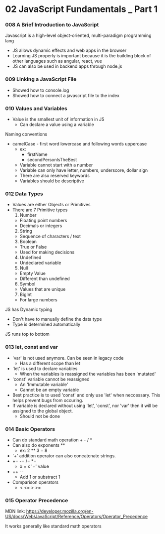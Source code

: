 # 02 JavaScript Fundamentals \_ Part 1

### 008 A Brief Introduction to JavaScript

Javascript is a high-level object-oriented, multi-paradigm programming lang

- JS allows dynamic effects and web apps in the browser
- Learning JS properly is important because it is the building block of other languages such as angular, react, vue
- JS can also be used in backend apps through node.js

### 009 Linking a JavaScript File

- Showed how to console.log
- Showed how to connect a javascript file to the index

### 010 Values and Variables

- Value is the smallest unit of information in JS
  - Can declare a value using a variable

Naming conventions

- camelCase - first word lowercase and following words uppercase
  - ex:
    - firstName
    - secondPersonIsTheBest
  - Variable cannot start with a number
  - Variable can only have letter, numbers, underscore, dollar sign
  - There are also reserved keywords
  - Variables should be descriptive

### 012 Data Types

- Values are either Objects or Primitives
- There are 7 Primitive types
  1. Number
  - Floating point numbers
  - Decimals or integers
  2. String
  - Sequence of characters / text
  3. Boolean
  - True or False
  - Used for making decisions
  4. Undefined
  - Undeclared variable
  5. Null
  - Empty Value
  - Different than undefined
  6. Symbol
  - Values that are unique
  7. BigInt
  - For large numbers

JS has Dynamic typing

- Don't have to manually define the data type
- Type is determined automatically

JS runs top to bottom

### 013 let, const and var

- 'var' is not used anymore. Can be seen in legacy code
  - Has a different scope than let
- 'let' is used to declare variables
  - When the variables is reassigned the variables has been 'mutated'
- 'const' variable cannot be reassigned
  - An 'Immutable variable'
  - Cannot be an empty variable
- Best practice is to used 'const' and only use 'let' when neccessary. This helps prevent bugs from occuring.
- If variable is declared without using 'let', 'const', nor 'var' then it will be assigned to the global object.
  - Should not be done

### 014 Basic Operators

- Can do standard math operation + - / \*
- Can also do exponents \*\*
  - ex: 2 \*\* 3 = 8
- '+' addition operator can also concatenate strings.
- += -= /= \*=
  - x = x '+' value
- ++ --
  - Add 1 or substract 1
- Comparison operators
  - < <= > >=

### 015 Operator Precedence

MDN link: https://developer.mozilla.org/en-US/docs/Web/JavaScript/Reference/Operators/Operator_Precedence

It works generally like standard math operators
